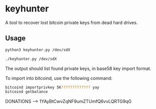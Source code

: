 keyhunter
=========

A tool to recover lost bitcoin private keys from dead hard drives.

## Usage

```bash
python3 keyhunter.py /dev/sdX

./keyhunter.py /dev/sdX
```

The output should list found private keys, in base58 key import format.

To import into bitcoind, use the following command:

```bash
bitcoind importprivkey 5K????????????? yay
bitcoind getbalance
```

DONATIONS --> 1YAyBtCwvZqNF9umZTUmfQ6vvLQRTG9qG

